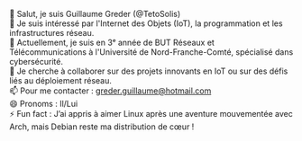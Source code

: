 👋 Salut, je suis Guillaume Greder (@TetoSolis)  
👀 Je suis intéressé par l'Internet des Objets (IoT), la programmation et les infrastructures réseau.  
🌱 Actuellement, je suis en 3ᵉ année de BUT Réseaux et Télécommunications à l'Université de Nord-Franche-Comté, spécialisé dans cybersécurité.  
💞️ Je cherche à collaborer sur des projets innovants en IoT ou sur des défis liés au déploiement réseau.  
📫 Pour me contacter : greder.guillaume@hotmail.com  
😄 Pronoms : Il/Lui  
⚡ Fun fact : J’ai appris à aimer Linux après une aventure mouvementée avec Arch, mais Debian reste ma distribution de cœur !  


<!---
TetoSolis/TetoSolis is a ✨ special ✨ repository because its `README.md` (this file) appears on your GitHub profile.
You can click the Preview link to take a look at your changes.
--->
